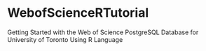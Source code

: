 # WebofScienceRTutorial
Getting Started with the Web of Science PostgreSQL Database for University of Toronto Using R Language

